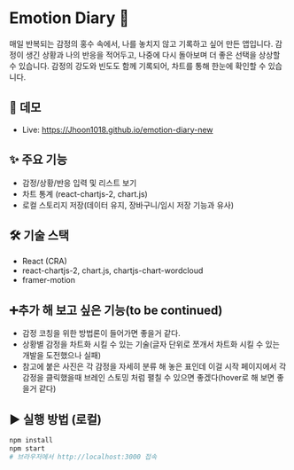 # Emotion Diary 🫥
매일 반복되는 감정의 홍수 속에서, 나를 놓치지 않고 기록하고 싶어 만든 앱입니다.
감정이 생긴 상황과 나의 반응을 적어두고, 나중에 다시 돌아보며 더 좋은 선택을 상상할 수 있습니다.
감정의 강도와 빈도도 함께 기록되어, 차트를 통해 한눈에 확인할 수 있습니다.

## 🚀 데모
- Live: https://Jhoon1018.github.io/emotion-diary-new

## ✨ 주요 기능
- 감정/상황/반응 입력 및 리스트 보기
- 차트 통계 (react-chartjs-2, chart.js)
- 로컬 스토리지 저장(데이터 유지, 장바구니/임시 저장 기능과 유사)

## 🛠 기술 스택
- React (CRA)
- react-chartjs-2, chart.js, chartjs-chart-wordcloud
- framer-motion

## ➕추가 해 보고 싶은 기능(to be continued)
- 감정 코칭을 위한 방법론이 들어가면 좋을거 같다.
- 상황별 감정을 차트화 시킬 수 있는 기술(글자 단위로 쪼개서 차트화 시킬 수 있는 개발을 도전했으나 실패) 
- 참고에 붙은 사진은 각 감정을 자세히 분류 해 놓은 표인데 이걸 시작 페이지에서 각 감정을 클릭했을때 브레인 스토밍 처럼 펼칠 수 있으면 좋겠다(hover로 해 보면 좋을거 같다)

## ▶️ 실행 방법 (로컬)
```bash
npm install
npm start
# 브라우저에서 http://localhost:3000 접속